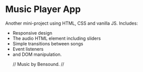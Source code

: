 <h1>Music Player App</h1> 

<p> Another mini-project using HTML, CSS and vanilla JS. Includes:
<ul> <li>Responsive design</li>
<li>The audio HTML element including sliders</li>
<li>Simple transitions between songs</li>
<li>Event listeners</li>
<li>and DOM manipulation.</li> </p>

<p>// Music by Bensound. //</p>
